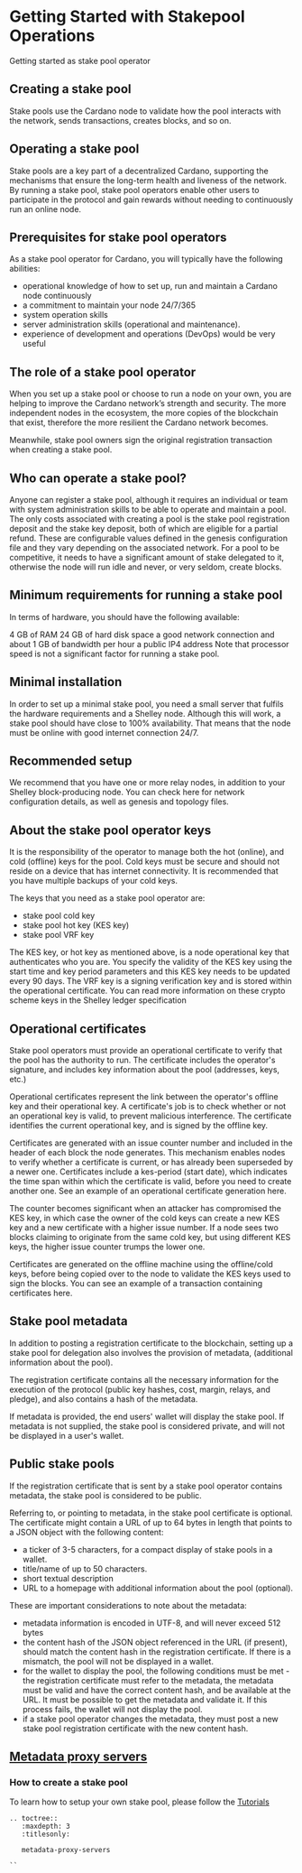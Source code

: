 Getting Started with Stakepool Operations
=========================================

Getting started as stake pool operator

## Creating a stake pool

Stake pools use the Cardano node to validate how the pool interacts with the network, sends transactions, creates blocks, and so on.

## Operating a stake pool

Stake pools are a key part of a decentralized Cardano, supporting the mechanisms that ensure the long-term health and liveness of the network. By running a stake pool, stake pool operators enable other users to participate in the protocol and gain rewards without needing to continuously run an online node.

## Prerequisites for stake pool operators

As a stake pool operator for Cardano, you will typically have the following abilities:

* operational knowledge of how to set up, run and maintain a Cardano node continuously
* a commitment to maintain your node 24/7/365
* system operation skills
* server administration skills (operational and maintenance).
* experience of development and operations (DevOps) would be very useful

## The role of a stake pool operator

When you set up a stake pool or choose to run a node on your own, you are helping to improve the Cardano network’s strength and security. The more independent nodes in the ecosystem, the more copies of the blockchain that exist, therefore the more resilient the Cardano network becomes.

Meanwhile, stake pool owners sign the original registration transaction when creating a stake pool.

## Who can operate a stake pool?

Anyone can register a stake pool, although it requires an individual or team with system administration skills to be able to operate and maintain a pool. The only costs associated with creating a pool is the stake pool registration deposit and the stake key deposit, both of which are eligible for a partial refund. These are configurable values defined in the genesis configuration file and they vary depending on the associated network. For a pool to be competitive, it needs to have a significant amount of stake delegated to it, otherwise the node will run idle and never, or very seldom, create blocks.

## Minimum requirements for running a stake pool

In terms of hardware, you should have the following available:

4 GB of RAM
24 GB of hard disk space
a good network connection and about 1 GB of bandwidth per hour
a public IP4 address
Note that processor speed is not a significant factor for running a stake pool.

## Minimal installation

In order to set up a minimal stake pool, you need a small server that fulfils the hardware requirements and a Shelley node. Although this will work, a stake pool should have close to 100% availability. That means that the node must be online with good internet connection 24/7.

## Recommended setup

We recommend that you have one or more relay nodes, in addition to your Shelley block-producing node. You can check here for network configuration details, as well as genesis and topology files.

## About the stake pool operator keys

It is the responsibility of the operator to manage both the hot (online), and cold (offline) keys for the pool. Cold keys must be secure and should not reside on a device that has internet connectivity. It is recommended that you have multiple backups of your cold keys.

The keys that you need as a stake pool operator are:

* stake pool cold key
* stake pool hot key (KES key)
* stake pool VRF key

The KES key, or hot key as mentioned above, is a node operational key that authenticates who you are. You specify the validity of the KES key using the start time and key period parameters and this KES key needs to be updated every 90 days. The VRF key is a signing verification key and is stored within the operational certificate. You can read more information on these crypto scheme keys in the Shelley ledger specification

## Operational certificates

Stake pool operators must provide an operational certificate to verify that the pool has the authority to run. The certificate includes the operator's signature, and includes key information about the pool (addresses, keys, etc.)

Operational certificates represent the link between the operator's offline key and their operational key. A certificate's job is to check whether or not an operational key is valid, to prevent malicious interference. The certificate identifies the current operational key, and is signed by the offline key.

Certificates are generated with an issue counter number and included in the header of each block the node generates. This mechanism enables nodes to verify whether a certificate is current, or has already been superseded by a newer one. Certificates include a kes-period (start date), which indicates the time span within which the certificate is valid, before you need to create another one. See an example of an operational certificate generation here.

The counter becomes significant when an attacker has compromised the KES key, in which case the owner of the cold keys can create a new KES key and a new certificate with a higher issue number. If a node sees two blocks claiming to originate from the same cold key, but using different KES keys, the higher issue counter trumps the lower one.

Certificates are generated on the offline machine using the offline/cold keys, before being copied over to the node to validate the KES keys used to sign the blocks. You can see an example of a transaction containing certificates here.

## Stake pool metadata

In addition to posting a registration certificate to the blockchain, setting up a stake pool for delegation also involves the provision of metadata, (additional information about the pool).

The registration certificate contains all the necessary information for the execution of the protocol (public key hashes, cost, margin, relays, and pledge), and also contains a hash of the metadata.

If metadata is provided, the end users' wallet will display the stake pool. If metadata is not supplied, the stake pool is considered private, and will not be displayed in a user's wallet.

## Public stake pools

If the registration certificate that is sent by a stake pool operator contains metadata, the stake pool is considered to be public.

Referring to, or pointing to metadata, in the stake pool certificate is optional. The certificate might contain a URL of up to 64 bytes in length that points to a JSON object with the following content:

* a ticker of 3-5 characters, for a compact display of stake pools in a wallet.
* title/name of up to 50 characters.
* short textual description
* URL to a homepage with additional information about the pool (optional).

These are important considerations to note about the metadata:

* metadata information is encoded in UTF-8, and will never exceed 512 bytes
* the content hash of the JSON object referenced in the URL (if present), should match the content hash in the registration certificate. If there is a mismatch, the pool will not be displayed in a wallet.
* for the wallet to display the pool, the following conditions must be met - the registration certificate must refer to the metadata, the metadata must be valid and have the correct content hash, and be available at the URL. It must be possible to get the metadata and validate it. If this process fails, the wallet will not display the pool.
* if a stake pool operator changes the metadata, they must post a new stake pool registration certificate with the new content hash.

## [Metadata proxy servers](source/getting-started/metadata-proxy-servers.md)


### How to create a stake pool

To learn how to setup your own stake pool, please follow the [Tutorials](../cardano-tutorials/readme)

```eval_rst
.. toctree::
   :maxdepth: 3
   :titlesonly:

   metadata-proxy-servers

``
